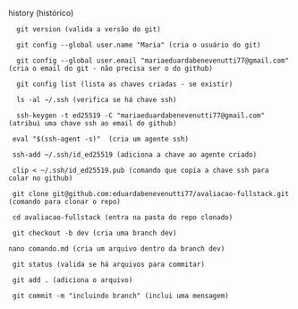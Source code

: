 history (histórico)

      git version (valida a versão do git)
    
      git config --global user.name "Maria" (cria o usuário do git)
    
      git config --global user.email "mariaeduardabenevenutti77@gmail.com" (cria o email do git - não precisa ser o do github)
    
      git config list (lista as chaves criadas - se existir)
    
      ls -al ~/.ssh (verifica se há chave ssh)
    
      ssh-keygen -t ed25519 -C "mariaeduardabenevenutti77@gmail.com" (atribui uma chave ssh ao email do github)
    
     eval "$(ssh-agent -s)"  (cria um agente ssh)
   
     ssh-add ~/.ssh/id_ed25519 (adiciona a chave ao agente criado)
   
     clip < ~/.ssh/id_ed25519.pub (comando que copia a chave ssh para colar no github)
   
     git clone git@github.com:eduardabenevenutti77/avaliacao-fullstack.git (comando para clonar o repo)
   
     cd avaliacao-fullstack (entra na pasta do repo clonado)
   
     git checkout -b dev (cria uma branch dev) 
   
    nano comando.md (cria um arquivo dentro da branch dev)
   
     git status (valida se há arquivos para commitar)
   
     git add . (adiciona o arquivo)
   
     git commit -m "incluindo branch" (inclui uma mensagem)
   
